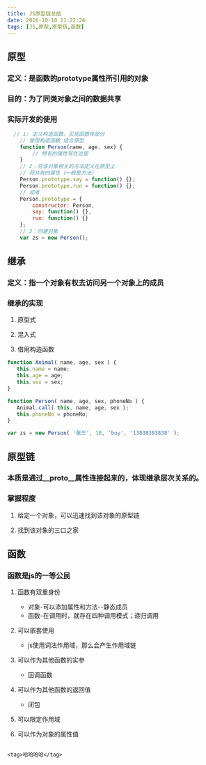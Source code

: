 ```yaml
---
title: JS原型链总结
date: 2016-10-10 21:22:24
tags: [JS,原型,原型链,函数]
---
```


## 原型

### 定义：是函数的prototype属性所引用的对象

### 目的：为了同类对象之间的数据共享

### 实际开发的使用

```javascript
  // 1: 定义构造函数，实现函数体部分
	// 使用构造函数 结合原型
	function Person(name, age, sex) {
		// 特有的属性写在这里
	}
	// 2：将该对象相关的方法定义在原型上
	// 将共有的属性（一般是方法）
	Person.prototype.say = function() {};
	Person.prototype.run = function() {};
	// 或者
	Person.prototype = {
		constructor: Person,
		say: function() {},
		run: function() {}
	};
	// 3：创建对象
	var zs = new Person();

```

<!-- more -->
## 继承

### 定义：指一个对象有权去访问另一个对象上的成员

### 继承的实现

1. 原型式

2. 混入式

3. 借用构造函数

 ```javascript
 function Animal( name, age, sex ) {
 	this.name = name;
 	this.age = age;
 	this.sex = sex;
 }

 function Person( name, age, sex, phoneNo ) {
 	Animal.call( this, name, age, sex );
 	this.phoneNo = phoneNo;
 }

 var zs = new Person( '张三', 18, 'boy', '13838383838' );
 ```


## 原型链

### 本质是通过\__proto__属性连接起来的，体现继承层次关系的。

### 掌握程度
	
1. 给定一个对象，可以迅速找到该对象的原型链

2. 找到该对象的三口之家

## 函数

### 函数是js的一等公民

1. 函数有双重身份
	* 对象-可以添加属性和方法--静态成员
	* 函数-在调用时，就存在四种调用模式；递归调用

2. 可以嵌套使用
	* js使用词法作用域，那么会产生作用域链

3. 可以作为其他函数的实参
	* 回调函数

4. 可以作为其他函数的返回值
	* 闭包

5. 可以限定作用域

6. 可以作为对象的属性值
```

<tag>哈哈哈哈</tag>